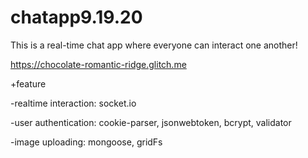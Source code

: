# chatapp9.19.20

 This is a real-time chat app where everyone can interact one another!
 
 https://chocolate-romantic-ridge.glitch.me
 
 +feature 
 
 -realtime interaction: socket.io
 
 -user authentication: cookie-parser, jsonwebtoken, bcrypt, validator
 
 -image uploading: mongoose, gridFs
 
 

